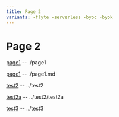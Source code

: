 ```yaml
---
title: Page 2
variants: -flyte -serverless -byoc -byok
---
```


# Page 2

[page1](./page1) -- ./page1

[page1](./page1.md) -- ./page1.md

[test2](../test2) -- ../test2

[test2a](../test2/test2a) -- ../test2/test2a

[test3](../test3) -- ../test3
